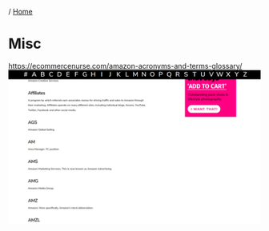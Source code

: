 / [Home](index.md)

# Misc

https://ecommercenurse.com/amazon-acronyms-and-terms-glossary/
![Timeline](https://github.com/rajasgs/nwp/blob/main/images/glossary.png?raw=true)